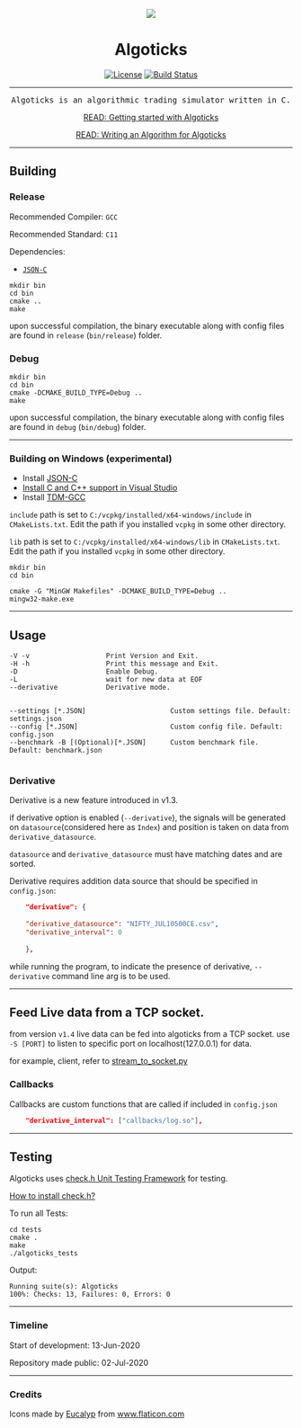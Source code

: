 <div align="center">

![](assets/algoticks_logo.png)


# Algoticks

[![License](https://img.shields.io/badge/License-Apache%202.0-blue.svg)](https://opensource.org/licenses/Apache-2.0) [![Build Status](https://travis-ci.org/jkotra/algoticks.svg?branch=master)](https://travis-ci.org/jkotra/algoticks)

---
<pre>
Algoticks is an algorithmic trading simulator written in C.
</pre>



[READ: Getting started with Algoticks](https://stdin.top/posts/getting-started-with-algoticks/)

[READ: Writing an Algorithm for Algoticks](https://stdin.top/posts/write-algo-for-algoticks/)

</div>

---

## Building

### Release

Recommended Compiler: `GCC`

Recommended Standard: `C11`

Dependencies:
- [`JSON-C`](https://github.com/json-c/json-c)

```
mkdir bin
cd bin
cmake ..
make
```

upon successful compilation, the binary executable along with config files are found in `release` (`bin/release`) folder.

### Debug

```
mkdir bin
cd bin
cmake -DCMAKE_BUILD_TYPE=Debug ..
make
```

upon successful compilation, the binary executable along with config files are found in `debug` (`bin/debug`) folder.

---

### Building on Windows (experimental)

* Install [JSON-C](https://github.com/json-c/json-c#building-on-unix-and-windows-with-vcpkg-)
* [Install C and C++ support in Visual Studio](https://docs.microsoft.com/en-us/cpp/build/vscpp-step-0-installation?view=vs-2019)
* Install [TDM-GCC](https://jmeubank.github.io/tdm-gcc/)

`include` path is set to `C:/vcpkg/installed/x64-windows/include` in `CMakeLists.txt`. Edit the path if you installed `vcpkg` in some other directory.

`lib` path is set to `C:/vcpkg/installed/x64-windows/lib` in `CMakeLists.txt`. Edit the path if you installed `vcpkg` in some other directory.

```
mkdir bin
cd bin

cmake -G "MinGW Makefiles" -DCMAKE_BUILD_TYPE=Debug ..
mingw32-make.exe

```

---

## Usage

```
-V -v                   Print Version and Exit.
-H -h                   Print this message and Exit.
-D                      Enable Debug.
-L                      wait for new data at EOF
--derivative            Derivative mode.


--settings [*.JSON]                     Custom settings file. Default: settings.json
--config [*.JSON]                       Custom config file. Default: config.json
--benchmark -B [(Optional)[*.JSON]      Custom benchmark file. Default: benchmark.json


```

### Derivative

Derivative is a new feature introduced in v1.3.

if derivative option is enabled (`--derivative`), the signals will be generated on `datasource`(considered here as `Index`) and position is taken on data from `derivative_datasource`.

`datasource` and `derivative_datasource` must have matching dates and are sorted.

 Derivative requires addition data source that should be specified in `config.json`:

```json
    "derivative": {
    
    "derivative_datasource": "NIFTY_JUL10500CE.csv",
    "derivative_interval": 0
    
    },
```

while running the program, to indicate the presence of derivative, `--derivative` command line arg is to be used.

---

## Feed Live data from a TCP socket.

from version `v1.4` live data can be fed into algoticks from a TCP socket. use `-S [PORT]` to listen to specific port on localhost(127.0.0.1) for data.

for example, client, refer to [stream_to_socket.py](tests/stream_to_socket.py)


### Callbacks

Callbacks are custom functions that are called if included in `config.json`

```json
    "derivative_interval": ["callbacks/log.so"],
```

---

## Testing

Algoticks uses [check.h Unit Testing Framework](https://libcheck.github.io/check/) for testing.

[How to install check.h?](https://libcheck.github.io/check/web/install.html)

To run all Tests:

```
cd tests
cmake .
make
./algoticks_tests
```

Output:
```
Running suite(s): Algoticks
100%: Checks: 13, Failures: 0, Errors: 0

```


---

### Timeline

Start of development: 13-Jun-2020

Repository made public: 02-Jul-2020

---

### Credits

Icons made by <a href="https://creativemarket.com/eucalyp" title="Eucalyp">Eucalyp</a> from <a href="https://www.flaticon.com/" title="Flaticon"> www.flaticon.com</a>
